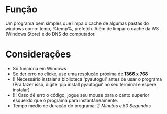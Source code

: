 # Função
Um programa bem simples que limpa o cache de algumas pastas do windows como: temp, %temp%, prefetch. Além de limpar o cache da WS (Windows Store) e do DNS do computador. 

# Considerações
* Só funciona em Windows
* Se der erro no clicke, use uma resolução próxima de **1366 x 768**
* !! Necessário instalar a biblioteca 'pyautogui' antes de usar o programa (Pra fazer isso, digite 'pip install pyautogui' no seu terminal e espere instalar)
* !!! Caso dê erro o código, jogue seu mouse para o canto superior esquerdo que o programa para instantâneamente.
* Tempo médio de duração do programa: _2 Minutos e 50 Segundos_
